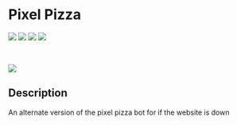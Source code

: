 Pixel Pizza
==============================

![](https://img.shields.io/github/issues/jaronetje/PixelPizza?color=green&style=plastic) ![](https://img.shields.io/github/issues-closed/jaronetje/PixelPizza?color=red&style=plastic) ![](https://img.shields.io/github/languages/top/jaronetje/PixelPizza?color=yellow&style=plastic) ![](https://img.shields.io/github/package-json/v/jaronetje/PixelPizza/PixelPizzaAlternate?label=version&style=plastic)

<br />

![](https://img.shields.io/discord/709698572035162143?label=Discord%20Chat)

Description
------------------------------
An alternate version of the pixel pizza bot for if the website is down
